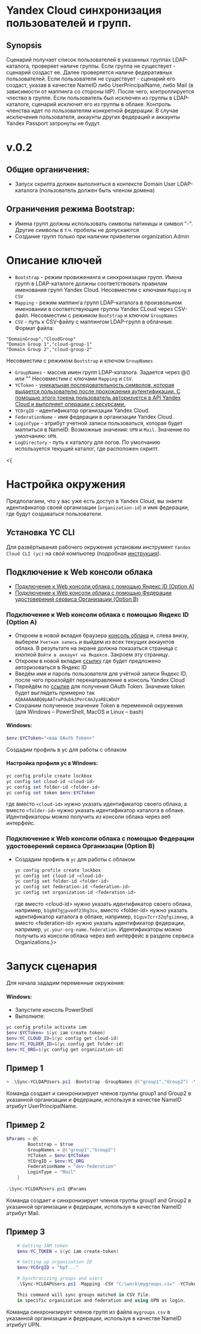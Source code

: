 # Yandex Cloud синхронизация пользователей и групп.

## Synopsis
Сценарий получает список пользователей в указанных группах LDAP-каталога, проверяет наличе группы. Если группа не существует - сценарий создаст ее. Далее проверяется наличе федеративных пользователей. Если пользователя не существует - сценарий его создаст, указав в качестве NameID либо UserPrincipalName, либо Mail (в зависимости от маппинга со стороны IdP). После чего, контроллируется члество в группе. Если пользователь был исключен из группы в LDAP-каталоге, сценарий исключит его из группы в облаке.
Контроль членства идет по пользователям конкретной федерации. В случае исключения пользователя, аккаунты других федераций и аккаунты Yandex Passport затронуты не будут.

# v.0.2
## Общие органичения:
* Запуск скрипта должен выполняться в контексте Domain User LDAP-каталога (пользователь должен быть членом домена)

## Ограничения режима Bootstrap:
* Имена групп должны использовать символы латиницы и символ "-". Другие символы в т.ч. пробелы не допускаются
* Создание групп только при наличии привелегии organization.Admin

# Описание ключей
- `Bootstrap` - режим провиженинга и синхронизации групп. Имена групп в LDAP-каталоге должны соответствовать правилам именования групп Yandex Cloud. Несовместим с ключами `Mapping` и `CSV`
- `Mapping` - режим маппинга групп LDAP-каталога в произвольном именовании в соответствующие группы Yandex CLoud через CSV-файл. Несовместим с режимом `Bootstrap` и ключом `GroupNames`
- `CSV` - путь к CSV-файлу с маппингом LDAP-групп в облачные. Формат файла:
```
"DomainGroup","CloudGroup"
"Domain Group 1","cloud-group-1"
"Domain Group 2","cloud-group-2"
```
Несовместим с режимом `Bootstrap` и ключом `GroupNames`
- `GroupNames` - массив имен групп LDAP-каталога. Задается через @() или "" Несовместим с ключами `Mapping` и `CSV`.
- `YCToken` - [уникальная последовательность символов, которая выдается пользователю после прохождения аутентификации. С помощью этого токена пользователь авторизуется в API Yandex Cloud и выполняет операции с ресурсами.](https://cloud.yandex.ru/docs/iam/concepts/authorization/iam-token)
- `YCOrgID` - идентификатор организации Yandex Cloud.
- `FederationName` - имя федерации в организации Yandex Cloud.
- `LoginType` - атрибут учетной записи пользоваться, которая будет маппиться в NameID. Возможные значения: `UPN` и `Mail`. Значение по умолчанию: `UPN`.
- `LogDirectory` - путь к каталогу для логов. По умолчанию используется текущий каталог, где расположен скрипт.

<{ 
# Настройка окружения

Предполагаем, что у вас уже есть доступ в Yandex Cloud, вы знаете идентификатор своей организации (`organization-id`) и имя федерации, где будут создаваться пользователи.

## Установка YC CLI
Для развёртывания рабочего окружения установим инструмент `Yandex Cloud CLI (yc)` на свой компьютер (подробная [инструкция](https://cloud.yandex.ru/docs/cli/operations/install-cli#interactive)).

## Подключение к Web консоли облака
* [Подключение к Web консоли облака с помощью Яндекс ID (Option A)](#yandex-id)
* [Подключение к Web консоли облака с помощью Федерации удостоверений сервиса Организации (Option B)](#federation-id)

### Подключение к Web консоли облака с помощью Яндекс ID (Option A)
* Откроем в новой вкладке браузера [консоль облака](https://console.cloud.yandex.ru/) и, слева внизу, выберем `Учетная запись` и выйдем из всех текущих аккаунтов облака. В результате на экране должна показаться страница с кнопкой `Войти в аккаунт на Яндексе`. Закроем эту страницу.
* Откроем в новой вкладке [ссылку](https://passport.yandex.ru/auth?mode=add-user&retpath=https%3A%2F%2Fconsole.cloud.yandex.ru%2F) где будет предложено авторизоваться в Яндекс ID
* Введём имя и пароль пользователя для учётной записи Яндекс ID, после чего произойдёт перенаправление в консоль Yandex Cloud
* Перейдём по [ссылке](https://oauth.yandex.ru/authorize?response_type=token&client_id=1a6990aa636648e9b2ef855fa7bec2fb) для получения OAuth Token. Значение token будет выглядеть примерно так `AQAAAAAABQ0pAATrwPdubkJPerC4mJyaRELWbUY`
* Сохраним полученное значение Token в переменной окружения (для Windows – PowerShell, MacOS и Linux – bash)

#### Windows:
```PowerShell
$env:$YCToken="<ваш OAuth Token>"
```

Создадим профиль в yc для работы с облаком

#### Настройка профиля yc в Windows:
```PowerShell
yc config profile create lockbox
yc config set cloud-id <cloud-id>
yc config set folder-id <folder-id>
yc config set token $env:$YCToken
```

где вместо `<cloud-id>` нужно указать идентификатор своего облака, а вместо `<folder-id>` нужно указать идентификатор каталога в облаке. Идентификаторы можно получить из консоли облака через веб интерфейс.

### Подключение к Web консоли облака с помощью Федерации удостоверений сервиса Организации (Option B)

* Создадим профиль в `yc` для работы с облаком
  ```bash
  yc config profile create lockbox
  yc config set cloud-id <cloud-id>
  yc config set folder-id <folder-id>
  yc config set federation-id <federation-id>
  yc config set organization-id <federation-id>
  ```
  где вместо \<cloud-id\> нужно указать идентификатор своего облака, например, `b1g8d7gjpvedf23hg3sv`, вместо \<folder-id\> нужно указать идентификатор каталога в облаке, например, `b1guv7crr32qfgiimxwp`, а вместо \<federation-id\> нужно указать идентификатор федерации, например, `yc.your-org-name.federation`. Идентификаторы можно получить из консоли облака через веб интерфейс в разделе сервиса Organizations.}>

# Запуск сценария

Для начала зададим переменные окружения:

#### Windows:
 
* Запустите консоль PowerShell
* Выполните:
```PowerShell
yc config profile activate iam
$env:$YCToken= $(yc iam create token)
$env:YC_CLOUD_ID=$(yc config get cloud-id)
$env:YC_FOLDER_ID=$(yc config get folder-id)
$env:YC_ORG=$(yc config get organization-id)
```

## Пример 1

```PowerSHell
> .\Sync-YCLDAPUsers.ps1 -Bootstrap -GroupNames @("group1","Group2") -YCToken $env:$YCToken -YCOrgID $env:YC_ORG FederationName = "dev-federation" -LoginType UPN
```

Команда создает и синхронизирует членов группы group1 and Group2 в указанной организации и федерации, используя в качестве NameID атрибут UserPrincipalName.

## Пример 2

```PowerShell
$Params = @{
        Bootstrap = $true
        GroupNames = @("group1","Group2")
        YCToken = $env:$YCToken
        YCOrgID = $env:YC_ORG
        FederationName = "dev-federation"
        LoginType = "Mail"
    }  
    
.\Sync-YCLDAPUsers.ps1 @Params
```

Команда создает и синхронизирует членов группы group1 and Group2 в указанной организации и федерации, используя в качестве NameID атрибут Mail.

## Пример 3

```PowerShell
    # Getting IAM token
    $env:YC_TOKEN = $(yc iam create-token)

    # Setting up organization ID
    $env:YCOrgID = "bpf..."

    # Synchronizing groups and users
    .\Sync-YCLDAPUsers.ps1 -Mapping -CSV "C:\work\mygroups.csv" -YCToken $env:YC_TOKEN -YCOrgID $env:YCOrgID FederationName = "dev-federation" -LoginType UPN

    This command will sync groups matched in CSV file.
    in specific organization and federation and using UPN as login.

```

Команда синхронизирует членов групп из файла `mygroups.csv` в указанной организации и федерации, используя в качестве NameID атрибут UPN.